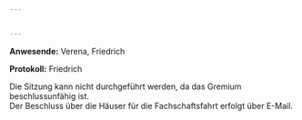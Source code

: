 ```yaml
---


---
```


**Anwesende:** Verena, Friedrich

**Protokoll:** Friedrich


Die Sitzung kann nicht durchgeführt werden, da das Gremium beschlussunfähig ist.  
Der Beschluss über die Häuser für die Fachschaftsfahrt erfolgt über E-Mail.
